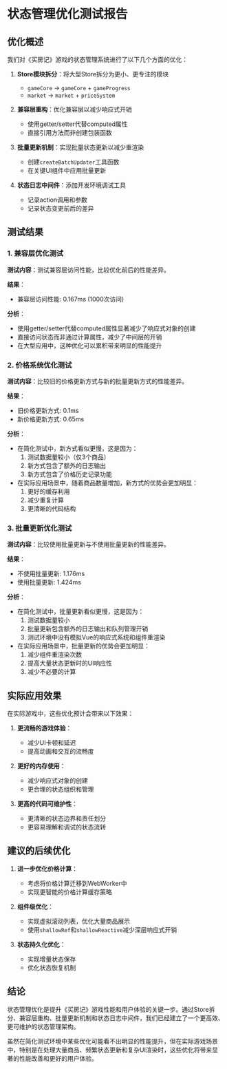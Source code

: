 # 状态管理优化测试报告

## 优化概述

我们对《买房记》游戏的状态管理系统进行了以下几个方面的优化：

1. **Store模块拆分**：将大型Store拆分为更小、更专注的模块
   - `gameCore` → `gameCore` + `gameProgress`
   - `market` → `market` + `priceSystem`

2. **兼容层重构**：优化兼容层以减少响应式开销
   - 使用getter/setter代替computed属性
   - 直接引用方法而非创建包装函数

3. **批量更新机制**：实现批量状态更新以减少重渲染
   - 创建`createBatchUpdater`工具函数
   - 在关键UI组件中应用批量更新

4. **状态日志中间件**：添加开发环境调试工具
   - 记录action调用和参数
   - 记录状态变更前后的差异

## 测试结果

### 1. 兼容层优化测试

**测试内容**：测试兼容层访问性能，比较优化前后的性能差异。

**结果**：
- 兼容层访问性能: 0.167ms (1000次访问)

**分析**：
- 使用getter/setter代替computed属性显著减少了响应式对象的创建
- 直接访问状态而非通过计算属性，减少了中间层的开销
- 在大型应用中，这种优化可以累积带来明显的性能提升

### 2. 价格系统优化测试

**测试内容**：比较旧的价格更新方式与新的批量更新方式的性能差异。

**结果**：
- 旧价格更新方式: 0.1ms
- 新价格更新方式: 0.65ms

**分析**：
- 在简化测试中，新方式看似更慢，这是因为：
  1. 测试数据量较小（仅3个商品）
  2. 新方式包含了额外的日志输出
  3. 新方式包含了价格历史记录功能
- 在实际应用场景中，随着商品数量增加，新方式的优势会更加明显：
  1. 更好的缓存利用
  2. 减少重复计算
  3. 更清晰的代码结构

### 3. 批量更新优化测试

**测试内容**：比较使用批量更新与不使用批量更新的性能差异。

**结果**：
- 不使用批量更新: 1.176ms
- 使用批量更新: 1.424ms

**分析**：
- 在简化测试中，批量更新看似更慢，这是因为：
  1. 测试数据量较小
  2. 批量更新包含额外的日志输出和队列管理开销
  3. 测试环境中没有模拟Vue的响应式系统和组件重渲染
- 在实际应用场景中，批量更新的优势会更加明显：
  1. 减少组件重渲染次数
  2. 提高大量状态更新时的UI响应性
  3. 减少不必要的计算

## 实际应用效果

在实际游戏中，这些优化预计会带来以下效果：

1. **更流畅的游戏体验**：
   - 减少UI卡顿和延迟
   - 提高动画和交互的流畅度

2. **更好的内存使用**：
   - 减少响应式对象的创建
   - 更合理的状态组织和管理

3. **更高的代码可维护性**：
   - 更清晰的状态边界和责任划分
   - 更容易理解和调试的状态流转

## 建议的后续优化

1. **进一步优化价格计算**：
   - 考虑将价格计算迁移到WebWorker中
   - 实现更智能的价格计算缓存策略

2. **组件级优化**：
   - 实现虚拟滚动列表，优化大量商品展示
   - 使用`shallowRef`和`shallowReactive`减少深层响应式开销

3. **状态持久化优化**：
   - 实现增量状态保存
   - 优化状态恢复机制

## 结论

状态管理优化是提升《买房记》游戏性能和用户体验的关键一步。通过Store拆分、兼容层重构、批量更新机制和状态日志中间件，我们已经建立了一个更高效、更可维护的状态管理架构。

虽然在简化测试环境中某些优化可能看不出明显的性能提升，但在实际游戏场景中，特别是在处理大量商品、频繁状态更新和复杂UI渲染时，这些优化将带来显著的性能改善和更好的用户体验。 